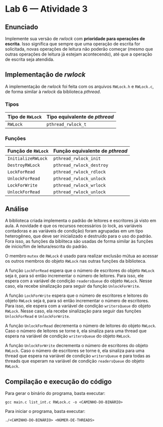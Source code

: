 # Lab 6 — Atividade 3

## Enunciado

Implemente sua versão de *rwlock* com **prioridade para
operações de escrita**. Isso significa que sempre que uma
operação de escrita for solicitada, novas operações de leitura
não poderão começar (mesmo que outras operações de leitura já
estejam acontecendo), até que a operação de escrita seja
atendida.

## Implementação de *rwlock*

A implementação de *rwlock* foi feita com os arquivos
`RWLock.h` e `RWLock.c`, de forma similar à *rwlock* da
biblioteca *pthread*.

### Tipos

| Tipo de `RWLock` | Tipo equivalente de *pthread* |
|------------------|-------------------------------|
| `RWLock`         | `pthread_rwlock_t`            |

### Funções

| Função de `RWLock` | Função equivalente de *pthread* |
|--------------------|---------------------------------|
| `InitializeRWLock` | `pthread_rwlock_init`           |
| `DestroyRWLock`    | `pthread_rwlock_destroy`        |
| `LockForRead`      | `pthread_rwlock_rdlock`         |
| `UnlockForRead`    | `pthread_rwlock_unlock`         |
| `LockForWrite`     | `pthread_rwlock_wrlock`         |
| `UnlockForRead`    | `pthread_rwlock_unlock`         |

## Análise

A biblioteca criada implementa o padrão de leitores e
escritores já visto em aula. A novidade é que os recursos
necessários (o lock, as variáveis contadoras e as variáveis
de condição) foram agrupadas em um tipo heterogêneo, que deve
ser inicializado e destruído para o uso do padrão. Fora isso, as
funções da bibliteca são usadas de forma similar às funções de
início/fim de leitura/escrita do padrão.

O membro `mutex` de `RWLock` é usado para realizar exclusão
mútua ao acessar os outros membros do objeto `RWLock` nas outras
funções da biblioteca.

A função `LockForRead` espera que o número de escritores do
objeto `RWLock` seja `0`, para só então incrementar o número de
leitores. Para isso, ele espera com a variável de condição
`readersQueue` do objeto `RWLock`. Nesse caso, ela recebe
sinalização para seguir da função `UnlockForWrite`.

A função `LockForWrite` espera que o número de escritores e
leitores do objeto `RWLock` seja `0`, para só então incrementar
o número de escritores. Para isso, ele espera com a variável de
condição `writersQueue` do objeto `RWLock`. Nesse caso, ela
recebe sinalização para seguir das funções `UnlockForRead` e
`UnlockForWrite`.

A função `UnlockForRead` decrementa o número de leitores do
objeto `RWLock`. Caso o número de leitores se torne `0`, ela
sinaliza para uma thread que espera na variável de condição
`writersQueue` do objeto `RWLock`.

A função `UnlockForWrite` decrementa o número de escritores do
objeto `RWLock`. Caso o número de escritores se torne `0`, ela
sinaliza para uma thread que espera na variável de condição
`writersQueue` e para todas as threads que esperam na variável
de condição `readersQueue` do objeto `RWLock`.

## Compilação e execução do código

Para gerar o binário do programa, basta executar:

```
gcc main.c list_int.c RWLock.c -o <CAMINHO-DO-BINÁRIO>
```

Para iniciar o programa, basta executar:

```
./<CAMINHO-DO-BINÁRIO> <NÚMER-DE-THREADS>
```
